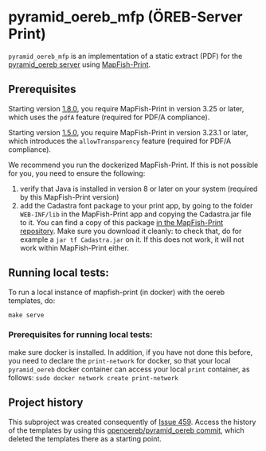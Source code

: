 # pyramid_oereb_mfp (ÖREB-Server Print)

``pyramid_oereb_mfp`` is an implementation of a static extract (PDF) for
the [pyramid_oereb server](https://github.com/openoereb/pyramid_oereb)
using [MapFish-Print](https://github.com/mapfish/mapfish-print>).

## Prerequisites
Starting version [1.8.0](https://github.com/openoereb/pyramid_oereb_mfp/releases/tag/v1.8.0),
you require MapFish-Print in version 3.25 or later, which uses the ``pdfA``
feature (required for PDF/A compliance).

Starting version [1.5.0](https://github.com/openoereb/pyramid_oereb_mfp/releases/tag/v1.5.0),
you require MapFish-Print in version 3.23.1 or later, which introduces the ``allowTransparency``
feature (required for PDF/A compliance).

We recommend you run the dockerized MapFish-Print. If this is not possible for you, you need to
ensure the following:

1. verify that Java is installed in version 8 or later on your system (required by this MapFish-Print version)
2. add the Cadastra font package to your print app, by going to the folder ``WEB-INF/lib`` in the MapFish-Print app
  and copying the Cadastra.jar file to it.
You can find a copy of this package
[in the MapFish-Print repository](https://github.com/mapfish/mapfish-print/tree/master/core/docker/usr/local/tomcat/webapps/ROOT/WEB-INF/lib). Make sure you download it cleanly: to check that, do for example a ``jar tf Cadastra.jar`` on it. If this does not work, it will not work within MapFish-Print either.

## Running local tests:
To run a local instance of mapfish-print (in docker) with the oereb templates, do:

``make serve``

### Prerequisites for running local tests:
make sure docker is installed. In addition, if you have not done
this before, you need to declare the ``print-network`` for docker,
so that your local ``pyramid_oereb`` docker container can access
your local ``print`` container, as follows:
``sudo docker network create print-network``

## Project history
This subproject was created consequently of
[Issue 459](https://github.com/openoereb/pyramid_oereb/issues/459).
Access the history of the templates by using this
[openoereb/pyramid_oereb commit](https://github.com/openoereb/pyramid_oereb/commit/352970f3504385a462797dab7de30fd00896b922),
which deleted the templates there as a starting point.
